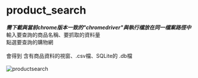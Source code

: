 # product_search
***需下載與當前chrome版本一致的"chromedriver"與執行檔放在同一檔案路徑中***<br>
輸入要查詢的商品名稱、要抓取的資料量<br>
點選要查詢的購物網<br>
<br>
會得到 含有商品資料的視窗、.csv檔、SQLite的 .db檔<br>
<br>
![productsearch](https://user-images.githubusercontent.com/97113101/156130467-83440e2b-237f-44a8-81c2-510f5bd0e002.jpg)
